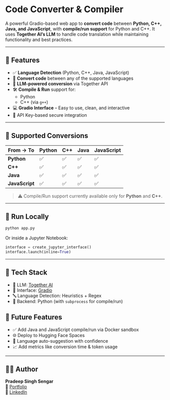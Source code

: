 
#  Code Converter & Compiler

A powerful Gradio-based web app to **convert code** between **Python, C++, Java, and JavaScript**, with **compile/run support** for Python and C++. It uses **Together AI’s LLM** to handle code translation while maintaining functionality and best practices.


---

## 🚀 Features

- ✅ **Language Detection** (Python, C++, Java, JavaScript)
- 🔁 **Convert code** between any of the supported languages
- 🧠 **LLM-powered conversion** via Together API
- 🛠️ **Compile & Run** support for:
  - Python
  - C++ (via `g++`)
- 💻 **Gradio Interface** – Easy to use, clean, and interactive
- 🔐 API Key-based secure integration

---

## 🧠 Supported Conversions

| From → To       | Python | C++ | Java | JavaScript |
|----------------|--------|-----|------|-------------|
| **Python**     | ✅     | ✅  | ✅   | ✅          |
| **C++**        | ✅     | ✅  | ✅   | ✅          |
| **Java**       | ✅     | ✅  | ✅   | ✅          |
| **JavaScript** | ✅     | ✅  | ✅   | ✅          |

> ⚠️ Compile/Run support currently available only for **Python** and **C++**.

---


## 🧪 Run Locally

```bash
python app.py
```

Or inside a Jupyter Notebook:

```python
interface = create_jupyter_interface()
interface.launch(inline=True)
```

---

## 🧰 Tech Stack

- 🧠 LLM: [Together AI](https://platform.together.xyz/)
- 🧪 Interface: [Gradio](https://gradio.app)
- 🔤 Language Detection: Heuristics + Regex
- 🧵 Backend: Python (with `subprocess` for compile/run)


## 🔮 Future Features

- ✅ Add Java and JavaScript compile/run via Docker sandbox
- 🌐 Deploy to Hugging Face Spaces
- 🔄 Language auto-suggestion with confidence
- 📈 Add metrics like conversion time & token usage

---

## 🧑‍💻 Author

**Pradeep Singh Sengar**  
🔗 [Portfolio](https://pradeepsengarr.github.io/i_portfolio/)  
💼 [LinkedIn](https://www.linkedin.com/in/pradeepsengarr)

